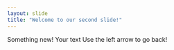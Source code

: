 ```yaml
---
layout: slide
title: "Welcome to our second slide!"
---
```

Something new!
Your text
Use the left arrow to go back!
